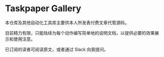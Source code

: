 # Taskpaper Gallery

本仓库及其他自动化工具库主要供本人所发表付费文章代管源码。

目前精力有限，只能陆续为每个动作编写简单地的说明文档，以提供必要的效果展示和使用注意。

已订阅的读者可阅读原文，或者通过 Slack 向我提问。
